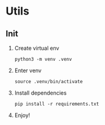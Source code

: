 # Utils

## Init
1. Create virtual env

    `python3 -m venv .venv`

1. Enter venv

    `source .venv/bin/activate`

1. Install dependencies

    `pip install -r requirements.txt`

1. Enjoy!